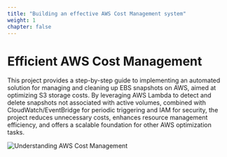 ```yaml
---
title: "Building an effective AWS Cost Management system"
weight: 1
chapter: false
---
```

# Efficient AWS Cost Management
This project provides a step-by-step guide to implementing an automated solution for managing and cleaning up EBS snapshots on AWS, aimed at optimizing S3 storage costs. By leveraging AWS Lambda to detect and delete snapshots not associated with active volumes, combined with CloudWatch/EventBridge for periodic triggering and IAM for security, the project reduces unnecessary costs, enhances resource management efficiency, and offers a scalable foundation for other AWS optimization tasks.

![Understanding AWS Cost Management](https://miro.medium.com/v2/resize:fit:800/1*sQWvAOinWtfTwqrY3QyUqw.png)
